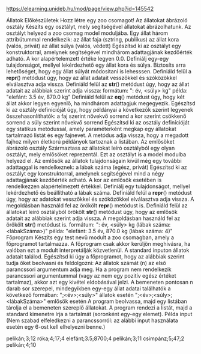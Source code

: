 https://elearning.unideb.hu/mod/page/view.php?id=145542

Állatok
Előkészületek
Hozz létre egy zoo csomagot!
Az állatokat ábrázoló osztály
Készíts egy osztályt, mely segítségével állatokat ábrázolhatunk. Az osztályt helyezd a zoo csomag model moduljába. Egy állat három attribútummal rendelkezik:
az állat faja (sztring, publikus)
az állat kora (valós, privát)
az állat súlya (valós, védett)
Egészítsd ki az osztályt egy konstruktorral, amelynek segítségével mindhárom adattagjának kezdőérték adható. A kor alapértelemzett értéke legyen 0.0.
Definiálj egy-egy tulajdonságot, mellyel lekérdezhető egy állat kora és súlya. Biztosíts arra lehetőséget, hogy egy állat súlyát módosítani is lehesssen.
Definiáld felül a __repr__() metódust úgy, hogy az állat adatait vesszőkkel és szóközökkel elválasztva adja vissza.
Definiáld felül az __str__() metódust úgy, hogy az állat adatait az alábbiak szerint adja vissza:
formátum: "<faj>: <kor> év, <súly> kg"
példa: "elefánt: 3.5 év, 870.0 kg"
Definiáld felül az __eq__() metódust úgy, hogy két állat akkor legyen egyenlő, ha mindhárom adattagjuk megegyezik.
Egészítsd ki az osztály definícióját úgy, hogy példányai a következők szerint legyenek összehasonlíthatók:
a faj szerint növekvő sorrend
a kor szerint csökkenő sorrend
a súly szerint növekvő sorrend
Egészítsd ki az osztály definícióját egy statikus metódussal, amely paraméterként megkap egy állatokat tartalmazó listát és egy fajnevet. A metódus adja vissza, hogy a megadott fajhoz milyen életkorú példányok tartoznak a listában.
Az emlősöket ábrázoló osztály
Származtass az állatokat leíró osztályból egy olyan osztályt, mely emlősöket reprezentál. Ezt az osztályt is a model modulba helyezd el. Az emlősök az állatok tulajdonságain kívül még egy további adattaggal is rendelkeznek:
a lábak száma (egész, privát)
Egészítsd ki az osztályt egy konstruktorral, amelynek segítségével mind a négy adattagjának kezdőérték adható. A kor az emlősök esetében is rendelkezzen alapértelmezett értékkel.
Definiálj egy tulajdonságot, mellyel lekérdezhető és beállítható a lábak száma.
Definiáld felül a __repr__() metódust úgy, hogy az adatokat vesszőkkel és szóközökkel elválasztva adja vissza. A megoldásban használd fel az örökölt __repr__() metódust is.
Definiáld felül az állatokat leíró osztályból örökölt __str__() metódust úgy, hogy az emlősök adatait az alábbiak szerint adja vissza. A megoldásban használd fel az örökölt __str__() metódust is.
formátum: "<faj>: <kor> év, <súly> kg (lábak száma: <lábakSzáma>)"
példa: "elefánt: 3.5 év, 870.0 kg (lábak száma: 4)"
Főprogram
Készíts egy test nevű modult a zoo csomagban, amely a főprogramot tartalmazza. A főprogram csak akkor kerüljön meghívásra, ha valóban ezt a modult interpretálják közvetlenül.
A standard inputon állatok adatait találod. Egészítsd ki úgy a főprogramot, hogy az alábbiak szerint tudja őket beolvasni és feldolgozni:
Az állatok számát (n) az első parancssori argumentum adja meg.
Ha a program nem rendelkezik parancssori argumentummal (vagy az nem egy pozitív egész értéket tartalmaz), akkor azt egy kivétel eldobásával jelzi.
A bemeneten pontosan n darab sor szerepel, mindegyikben egy-egy állat adatai találhatók a következő formában:
"<faj>;<év>;<súly>" állatok esetén
"<faj>;<év>;<súly>;<lábakSzáma>" emlősök esetén
A program beolvassa, majd egy listában tárolja el a bemeneten szereplő állatokat.
A program rendezi a listát, majd a standard kimenetre írja a tartalmát (soronként egy-egy elemet).
Példa input
(Nem szabad elfeledkezni a parancssorról: az alábbi input használata esetén egy 6-ost kell elhelyezni benne.)

pelikán;3;12
róka;4;17;4
elefánt;3.5;8700;4
pelikán;3;11
csimpánz;5;47;2
pelikán;4;10
